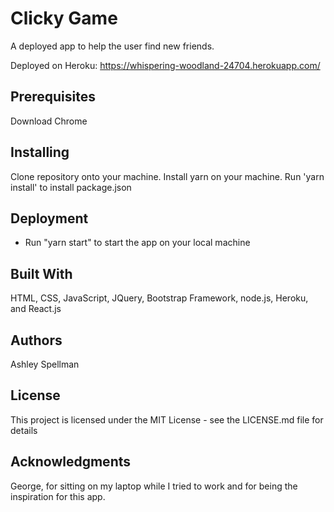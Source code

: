 # Clicky Game

A deployed app to help the user find new friends.

Deployed on Heroku: https://whispering-woodland-24704.herokuapp.com/


## Prerequisites

Download Chrome


## Installing

Clone repository onto your machine.
Install yarn on your machine.
Run 'yarn install' to install package.json


## Deployment

* Run "yarn start" to start the app on your local machine


## Built With

HTML, CSS, JavaScript, JQuery, Bootstrap Framework, node.js, Heroku, and React.js


## Authors

Ashley Spellman


## License

This project is licensed under the MIT License - see the LICENSE.md file for details


## Acknowledgments

George, for sitting on my laptop while I tried to work and for being the inspiration for this app.
